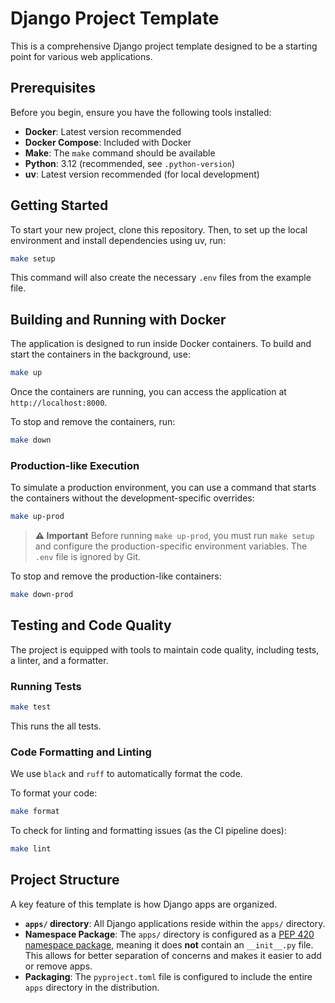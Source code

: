 # Django Project Template

This is a comprehensive Django project template designed to be a starting point for various web applications.

## Prerequisites

Before you begin, ensure you have the following tools installed:

- **Docker**: Latest version recommended
- **Docker Compose**: Included with Docker
- **Make**: The `make` command should be available
- **Python**: 3.12 (recommended, see `.python-version`)
- **uv**: Latest version recommended (for local development)

## Getting Started

To start your new project, clone this repository. Then, to set up the local environment and install dependencies using uv, run:

```bash
make setup
```
This command will also create the necessary `.env` files from the example file.

## Building and Running with Docker

The application is designed to run inside Docker containers. To build and start the containers in the background, use:

```bash
make up
```

Once the containers are running, you can access the application at `http://localhost:8000`.

To stop and remove the containers, run:
```bash
make down
```

### Production-like Execution

To simulate a production environment, you can use a command that starts the containers without the development-specific overrides:

```bash
make up-prod
```

> **⚠️ Important**
> Before running `make up-prod`, you must run `make setup` and configure the production-specific environment variables. The `.env` file is ignored by Git.

To stop and remove the production-like containers:
```bash
make down-prod
```

## Testing and Code Quality

The project is equipped with tools to maintain code quality, including tests, a linter, and a formatter.

### Running Tests

```bash
make test
```
This runs the all tests.

### Code Formatting and Linting

We use `black` and `ruff` to automatically format the code.

To format your code:
```bash
make format
```

To check for linting and formatting issues (as the CI pipeline does):
```bash
make lint
```

## Project Structure

A key feature of this template is how Django apps are organized.

-   **`apps/` directory**: All Django applications reside within the `apps/` directory.
-   **Namespace Package**: The `apps/` directory is configured as a [PEP 420 namespace package](https://www.python.org/dev/peps/pep-0420/), meaning it does **not** contain an `__init__.py` file. This allows for better separation of concerns and makes it easier to add or remove apps.
-   **Packaging**: The `pyproject.toml` file is configured to include the entire `apps` directory in the distribution.

